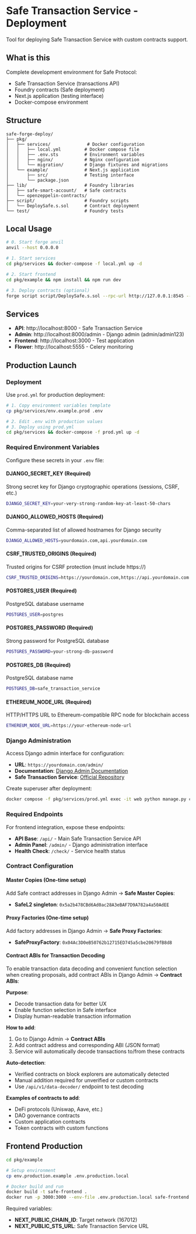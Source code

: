 # Safe Transaction Service - Deployment

Tool for deploying Safe Transaction Service with custom contracts support.

## What is this

Complete development environment for Safe Protocol:

- Safe Transaction Service (transactions API)
- Foundry contracts (Safe deployment)
- Next.js application (testing interface)
- Docker-compose environment

## Structure

```
safe-forge-deploy/
├── pkg/
│   ├── services/              # Docker configuration
│   │   ├── local.yml         # Docker compose file
│   │   ├── .env.sts          # Environment variables
│   │   ├── nginx/            # Nginx configuration
│   │   └── migration/        # Django fixtures and migrations
│   └── example/              # Next.js application
│       ├── src/              # Testing interface
│       └── package.json
├── lib/                      # Foundry libraries
│   ├── safe-smart-account/   # Safe contracts
│   └── openzeppelin-contracts/
├── script/                   # Foundry scripts
│   └── DeploySafe.s.sol      # Contract deployment
└── test/                     # Foundry tests
```

## Local Usage

```bash
# 0. Start forge anvil
anvil --host 0.0.0.0

# 1. Start services
cd pkg/services && docker-compose -f local.yml up -d

# 2. Start frontend
cd pkg/example && npm install && npm run dev

# 3. Deploy contracts (optional)
forge script script/DeploySafe.s.sol --rpc-url http://127.0.0.1:8545 --broadcast
```

## Services

- **API**: http://localhost:8000 - Safe Transaction Service
- **Admin**: http://localhost:8000/admin - Django admin (admin/admin123)
- **Frontend**: http://localhost:3000 - Test application
- **Flower**: http://localhost:5555 - Celery monitoring

## Production Launch

### Deployment

Use `prod.yml` for production deployment:

```bash
# 1. Copy environment variables template
cp pkg/services/env.example.prod .env

# 2. Edit .env with production values
# 3. Deploy using prod.yml
cd pkg/services && docker-compose -f prod.yml up -d
```

### Required Environment Variables

Configure these secrets in your `.env` file:

#### **DJANGO_SECRET_KEY** (Required)

Strong secret key for Django cryptographic operations (sessions, CSRF, etc.)

```bash
DJANGO_SECRET_KEY=your-very-strong-random-key-at-least-50-chars
```

#### **DJANGO_ALLOWED_HOSTS** (Required)

Comma-separated list of allowed hostnames for Django security

```bash
DJANGO_ALLOWED_HOSTS=yourdomain.com,api.yourdomain.com
```

#### **CSRF_TRUSTED_ORIGINS** (Required)

Trusted origins for CSRF protection (must include https://)

```bash
CSRF_TRUSTED_ORIGINS=https://yourdomain.com,https://api.yourdomain.com
```

#### **POSTGRES_USER** (Required)

PostgreSQL database username

```bash
POSTGRES_USER=postgres
```

#### **POSTGRES_PASSWORD** (Required)

Strong password for PostgreSQL database

```bash
POSTGRES_PASSWORD=your-strong-db-password
```

#### **POSTGRES_DB** (Required)

PostgreSQL database name

```bash
POSTGRES_DB=safe_transaction_service
```

#### **ETHEREUM_NODE_URL** (Required)

HTTP/HTTPS URL to Ethereum-compatible RPC node for blockchain access

```bash
ETHEREUM_NODE_URL=https://your-ethereum-node-url
```

### Django Administration

Access Django admin interface for configuration:

- **URL**: `https://yourdomain.com/admin/`
- **Documentation**: [Django Admin Documentation](https://docs.djangoproject.com/en/stable/ref/contrib/admin/)
- **Safe Transaction Service**: [Official Repository](https://github.com/safe-global/safe-transaction-service)

Create superuser after deployment:

```bash
docker compose -f pkg/services/prod.yml exec -it web python manage.py createsuperuser
```

### Required Endpoints

For frontend integration, expose these endpoints:

- **API Base**: `/api/` - Main Safe Transaction Service API
- **Admin Panel**: `/admin/` - Django administration interface
- **Health Check**: `/check/` - Service health status

### Contract Configuration

#### Master Copies (One-time setup)

Add Safe contract addresses in Django Admin → **Safe Master Copies**:

- **SafeL2 singleton**: `0x5a2b478CBd6Ad0ac28A3eBAF7D9A782a4a50AdEE`

#### Proxy Factories (One-time setup)

Add factory addresses in Django Admin → **Safe Proxy Factories**:

- **SafeProxyFactory**: `0x04Ac3D0eB50762b12715ED745a5cbe20679fB8d8`

#### Contract ABIs for Transaction Decoding

To enable transaction data decoding and convenient function selection when creating proposals, add contract ABIs in Django Admin → **Contract ABIs**:

**Purpose**:

- Decode transaction data for better UX
- Enable function selection in Safe interface
- Display human-readable transaction information

**How to add**:

1. Go to Django Admin → **Contract ABIs**
2. Add contract address and corresponding ABI (JSON format)
3. Service will automatically decode transactions to/from these contracts

**Auto-detection**:

- Verified contracts on block explorers are automatically detected
- Manual addition required for unverified or custom contracts
- Use `/api/v1/data-decoder/` endpoint to test decoding

**Examples of contracts to add**:

- DeFi protocols (Uniswap, Aave, etc.)
- DAO governance contracts
- Custom application contracts
- Token contracts with custom functions

## Frontend Production

```bash
cd pkg/example

# Setup environment
cp env.production.example .env.production.local

# Docker build and run
docker build -t safe-frontend .
docker run -p 3000:3000 --env-file .env.production.local safe-frontend
```

Required variables:

- **NEXT_PUBLIC_CHAIN_ID**: Target network (167012)
- **NEXT_PUBLIC_STS_URL**: Safe Transaction Service URL
